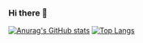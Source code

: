 ### Hi there 👋
[![Anurag's GitHub stats](https://github-readme-stats.vercel.app/api?username=moulin-louis)](https://github.com/anuraghazra/github-readme-stats)
[![Top Langs](https://github-readme-stats.vercel.app/api/top-langs/?username=moulin-louis)](https://github.com/anuraghazra/github-readme-stats)

<!--
**moulin-louis/moulin-louis** is a ✨ _special_ ✨ repository because its `README.md` (this file) appears on your GitHub profile.

Here are some ideas to get you started:

- 🔭 I’m currently working on ...
- 🌱 I’m currently learning ...
- 👯 I’m looking to collaborate on ...
- 🤔 I’m looking for help with ...
- 💬 Ask me about ...
- 📫 How to reach me: ...
- 😄 Pronouns: ...
- ⚡ Fun fact: ...
-->
